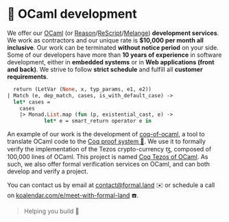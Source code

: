 # 🐫 OCaml development

We offer our [OCaml](https://ocaml.org/) (or [Reason](https://reasonml.github.io/)/[ReScript](https://rescript-lang.org/)/[Melange](https://github.com/melange-re/melange)) **development services**. We work as contractors and our unique rate is **$10,000 per month all inclusive**. Our work can be terminated **without notice period** on your side. Some of our developers have more than **10 years of experience** in software development, either in **embedded systems** or in **Web applications (front and back)**. We strive to follow **strict schedule** and fulfill all **customer requirements**.

```ocaml
  return (LetVar (None, x, typ_params, e1, e2))
| Match (e, dep_match, cases, is_with_default_case) ->
  let* cases =
    cases
    |> Monad.List.map (fun (p, existential_cast, e) ->
            let* e = smart_return operator e in
```

An example of our work is the development of [coq-of-ocaml](https://github.com/formal-land/coq-of-ocaml), a tool to translate OCaml code to the [Coq proof system 🐓](https://coq.inria.fr/). We use it to formally verify the implementation of the Tezos crypto-currency ꜩ, composed of 100,000 lines of OCaml. This project is named [Coq Tezos of OCaml](https://formal-land.gitlab.io/coq-tezos-of-ocaml/). As such, we also offer formal verification services on OCaml, and can both develop and verify a project.

You can contact us by email at [&#099;&#111;&#110;&#116;&#097;&#099;&#116;&#064;formal&#046;&#108;&#097;&#110;&#100;](mailto:&#099;&#111;&#110;&#116;&#097;&#099;&#116;&#064;formal&#046;&#108;&#097;&#110;&#100;) ✉️ or schedule a call on [koalendar.com/e/meet-with-formal-land](https://koalendar.com/e/meet-with-formal-land) ☎️.

<!-- > The more you are demanding, the more you need us 🏇. -->
> Helping you build 🚀
